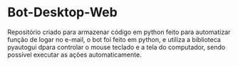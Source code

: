 # Bot-Desktop-Web
Repositório criado para armazenar código em python feito para automatizar função de logar no e-mail, o bot foi feito em python, e utiliza a biblioteca pyautogui dpara controlar o mouse teclado e a tela do computador, sendo possível executar as ações automaticamente.
